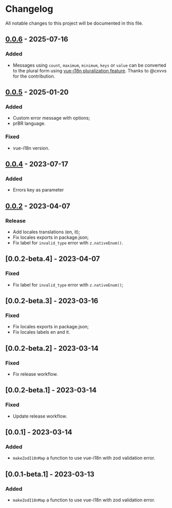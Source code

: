 # Changelog

All notable changes to this project will be documented in this file.

## [0.0.6] - 2025-07-16

### Added

- Messages using `count`, `maximum`, `minimum`, `keys` or `value` can be converted to the plural form using [vue-i18n pluralization feature](https://vue-i18n.intlify.dev/guide/essentials/pluralization.html#basic-usage). Thanks to @cxvvs for the contribution.

## [0.0.5] - 2025-01-20

### Added

- Custom error message with options;
- prBR language.

### Fixed

- vue-i18n version.

## [0.0.4] - 2023-07-17

### Added

- Errors key as parameter

## [0.0.2] - 2023-04-07

### Release

- Add locales translations (en, it);
- Fix locales exports in package.json;
- Fix label for `invalid_type` error with `z.nativeEnum()`.

## [0.0.2-beta.4] - 2023-04-07

### Fixed

- Fix label for `invalid_type` error with `z.nativeEnum()`;

## [0.0.2-beta.3] - 2023-03-16

### Fixed

- Fix locales exports in package.json;
- Fix locales labels en and it.

## [0.0.2-beta.2] - 2023-03-14

### Fixed

- Fix release workflow.

## [0.0.2-beta.1] - 2023-03-14

### Fixed

- Update release workflow.

## [0.0.1] - 2023-03-14

### Added

- `makeZodI18nMap` a function to use vue-i18n with zod validation error.

## [0.0.1-beta.1] - 2023-03-13

### Added

- `makeZodI18nMap` a function to use vue-i18n with zod validation error.

[0.0.6]: https://github.com/volverjs/zod-vue-i18n/compare/v0.0.5...v0.0.6
[0.0.5]: https://github.com/volverjs/zod-vue-i18n/compare/v0.0.4...v0.0.5
[0.0.4]: https://github.com/volverjs/zod-vue-i18n/compare/v0.0.3...v0.0.4
[0.0.3]: https://github.com/volverjs/zod-vue-i18n/compare/v0.0.2...v0.0.3
[0.0.2]: https://github.com/volverjs/zod-vue-i18n/compare/v0.0.1...v0.0.2

